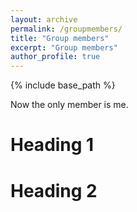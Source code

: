 ```yaml
---
layout: archive
permalink: /groupmembers/
title: "Group members"
excerpt: "Group members"
author_profile: true
---
```


{% include base_path %}

Now the only member is me.

Heading 1
======

Heading 2
======
